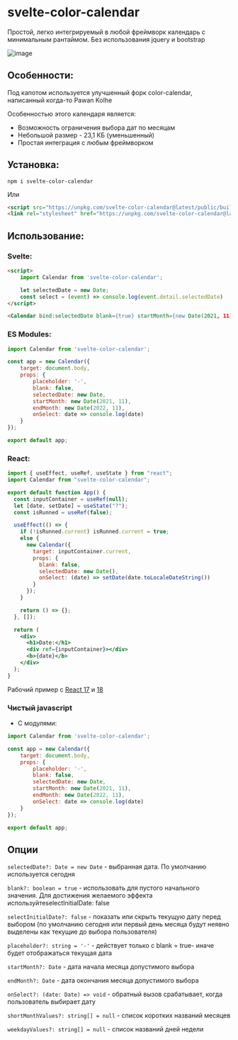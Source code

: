 
# svelte-color-calendar

Простой, легко интегрируемый в любой фреймворк календарь с минимальным рантаймом. Без использования jquery и bootstrap

![image](https://user-images.githubusercontent.com/40761960/194060853-0b4745c3-663b-42a4-ba5d-05174f2a033a.png)

## Особенности:

Под капотом используется улучшенный форк color-calendar, написанный когда-то Pawan Kolhe

Особенностью этого календаря является:
- Возможность ограничения выбора дат по месяцам
- Небольшой размер - 23,1 КБ (уменьшенный)
- Простая интеграция с любым фреймворком

## Установка:

```
npm i svelte-color-calendar
```

Или

```html
<script src="https://unpkg.com/svelte-color-calendar@latest/public/build/bundle.js"></script>
<link rel="stylesheet" href="https://unpkg.com/svelte-color-calendar@latest/public/build/bundle.css">
```

## Использование: 

### Svelte:

```html
<script>
    import Calendar from 'svelte-color-calendar';

    let selectedDate = new Date;
    const select = (event) => console.log(event.detail.selectedDate)
</script>

<Calendar bind:selectedDate blank={true} startMonth={new Date(2021, 11)} endMonth={new Date(2022, 11)} on:select={select} />
```

### ES Modules:

```js
import Calendar from 'svelte-color-calendar';

const app = new Calendar({
    target: document.body,
    props: {
        placeholder: '-',
        blank: false,
        selectedDate: new Date,        
        startMonth: new Date(2021, 11),
        endMonth: new Date(2022, 11),
        onSelect: date => console.log(date)
    }
});

export default app;
```


### React:

```jsx
import { useEffect, useRef, useState } from "react";
import Calendar from "svelte-color-calendar";

export default function App() {
  const inputContainer = useRef(null);
  let [date, setDate] = useState("?");
  const isRunned = useRef(false);

  useEffect(() => {
    if (!isRunned.current) isRunned.current = true;
    else {
      new Calendar({
        target: inputContainer.current,
        props: {
          blank: false,
          selectedDate: new Date(),
          onSelect: (date) => setDate(date.toLocaleDateString())
        }
      });
    }

    return () => {};
  }, []);

  return (
    <div>
      <h1>Date:</h1>
      <div ref={inputContainer}></div>
      <b>{date}</b>
    </div>
  );
}
```

Рабочий пример с [React 17](https://coding-style.ru/code_reviews/315/edit?compiler=html) и [18](https://codesandbox.io/s/stupefied-yonath-9u7h4x?file=/src/App.js)


### Чистый javascript 

- C модулями:

```js
import Calendar from 'svelte-color-calendar';

const app = new Calendar({
    target: document.body,
    props: {
        placeholder: '-',
        blank: false,
        selectedDate: new Date,        
        startMonth: new Date(2021, 11),
        endMonth: new Date(2022, 11),
        onSelect: date => console.log(date)
    }
});

export default app;
```


## Опции

`selectedDate?: Date = new Date` - выбранная дата. По умолчанию используется сегодня

`blank?: boolean = true` - использовать для пустого начального значения. Для достижения желаемого эффекта используйтеselectInitialDate: false

`selectInitialDate?: false` - показать или скрыть текущую дату перед выбором (по умолчанию сегодня или первый день месяца будут неявно выделены как текущие до выбора пользователя)

`placeholder?: string = '-'` - действует только с blank = true- иначе будет отображаться текущая дата

`startMonth?: Date` - дата начала месяца допустимого выбора

`endMonth?: Date` - дата окончания месяца допустимого выбора

`onSelect?: (date: Date) => void` - обратный вызов срабатывает, когда пользователь выбирает дату

`shortMonthValues?: string[] = null` - список коротких названий месяцев

`weekdayValues?: string[] = null` - список названий дней недели


